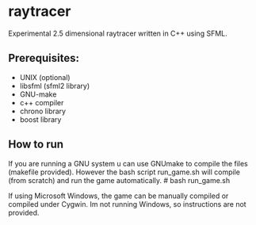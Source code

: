 # raytracer

Experimental 2.5 dimensional raytracer written in C++ using SFML.

## Prerequisites:
  - UNIX (optional)
  - libsfml (sfml2 library)
  - GNU-make
  - c++ compiler
  - chrono library
  - boost library


## How to run
If you are running a GNU system u can use GNUmake to compile the files (makefile provided).
However the bash script run_game.sh will compile (from scratch) and run the game automatically.
\# bash run_game.sh

If using Microsoft Windows, the game can be manually compiled or compiled under Cygwin.
Im not running Windows, so instructions are not provided.
